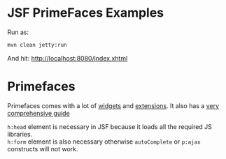 # JSF PrimeFaces Examples

Run as:

```bash
mvn clean jetty:run
```

And hit:
[http://localhost:8080/index.xhtml](http://localhost:8080/index.xhtml)


# Primefaces

Primefaces comes with a lot of [widgets](https://www.primefaces.org/showcase/index.xhtml) and
[extensions](https://www.primefaces.org/showcase-ext/views/home.jsf).
It also has a [very comprehensive guide](https://www.primefaces.org/docs/guide/primefaces_user_guide_6_1.pdf)


`h:head` element is necessary in JSF because it loads all the required JS libraries.  
`h:form` element is also necessary otherwise `autoComplete` or `p:ajax` constructs will not work.
